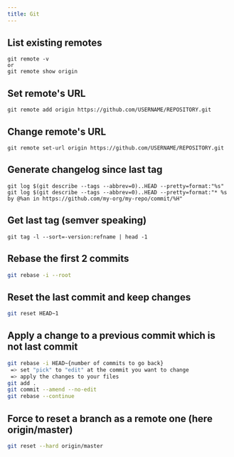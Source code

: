 ```yaml
---
title: Git
---
```


## List existing remotes
```shell script
git remote -v
or
git remote show origin
```
## Set remote's URL
```shell script
git remote add origin https://github.com/USERNAME/REPOSITORY.git
```
## Change remote's URL
```shell script
git remote set-url origin https://github.com/USERNAME/REPOSITORY.git
```
## Generate changelog since last tag
```shell script
git log $(git describe --tags --abbrev=0)..HEAD --pretty=format:"%s"
git log $(git describe --tags --abbrev=0)..HEAD --pretty=format:"* %s by @%an in https://github.com/my-org/my-repo/commit/%H"
```
## Get last tag (semver speaking)
```shell script
git tag -l --sort=-version:refname | head -1  
```
## Rebase the first 2 commits
```bash
git rebase -i --root
```
## Reset the last commit and keep changes
```bash
git reset HEAD~1
```
## Apply a change to a previous commit which is not last commit
```bash
git rebase -i HEAD~{number of commits to go back}
 => set "pick" to "edit" at the commit you want to change
 => apply the changes to your files
git add .
git commit --amend --no-edit
git rebase --continue
```
## Force to reset a branch as a remote one (here origin/master)
```bash
git reset --hard origin/master
```
